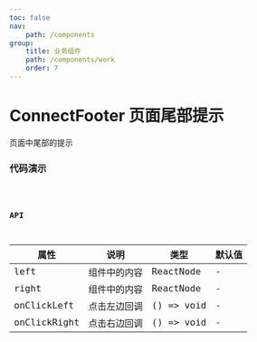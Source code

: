 ```yaml
---
toc: false
nav:
    path: /components
group:
    title: 业务组件
    path: /components/work
    order: 7
---
```


# ConnectFooter 页面尾部提示

页面中尾部的提示

### 代码演示

<code src="./demo/index.tsx" />

### API

| 属性 | 说明 | 类型 | 默认值 |
| ---- | ---- | ---- | ------ |
| left            | 组件中的内容 | ReactNode      | -   |
| right            | 组件中的内容 | ReactNode      | -   |
| onClickLeft         | 点击左边回调              | () => void | -      |
| onClickRight         | 点击右边回调              | () => void | -      |
